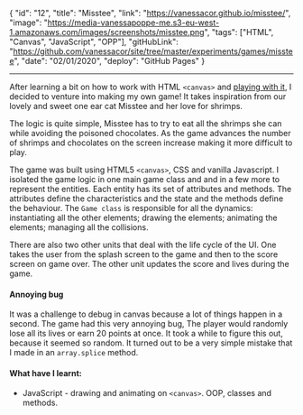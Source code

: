{
"id": "12",
"title": "Misstee",
"link": "https://vanessacor.github.io/misstee/",
"image": "https://media-vanessapoppe-me.s3-eu-west-1.amazonaws.com/images/screenshots/misstee.png",
"tags": ["HTML", "Canvas", "JavaScript", "OPP"],
"gitHubLink": "https://github.com/vanessacor/site/tree/master/experiments/games/misstee",
"date": "02/01/2020",
"deploy": "GitHub Pages"
}

---

After learning a bit on how to work with HTML `<canvas>` and [playing with it](https://vanessacor.github.io/site/experiments/canvas/night-sky/), I decided to venture into making my own game! It takes inspiration from our lovely and sweet one ear cat Misstee and her love for shrimps.

The logic is quite simple, Misstee has to try to eat all the shrimps she can while avoiding the poisoned chocolates. As the game advances the number of shrimps and chocolates on the screen increase making it more difficult to play.

The game was built using HTML5 `<canvas>`, CSS and vanilla Javascript.
I isolated the game logic in one main game class and and in a few more to represent the entities.
Each entity has its set of attributes and methods. The attributes define the characteristics and the state and the methods define the behaviour. The `Game class` is responsible for all the dynamics: instantiating all the other elements; drawing the elements; animating the elements; managing all the collisions.

There are also two other units that deal with the life cycle of the UI. One takes the user from the splash screen to the game and then to the score screen on game over. The other unit updates the score and lives during the game.

#### Annoying bug

It was a challenge to debug in canvas because a lot of things happen in a second. The game had this very annoying bug, The player would randomly lose all its lives or earn 20 points at once. It took a while to figure this out, because it seemed so random. It turned out to be a very simple mistake that I made in an `array.splice` method.

#### What have I learnt:

- JavaScript - drawing and animating on `<canvas>`. OOP, classes and methods.
